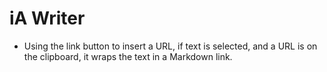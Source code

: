 # iA Writer

- Using the link button to insert a URL, if text is selected, and a URL is on the clipboard, it wraps the text in a Markdown link.
